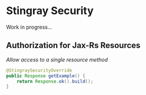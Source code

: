 # Stingray Security

Work in progress...

## Authorization for Jax-Rs Resources

*Allow access to a single resource method*

```java
@StingraySecurityOverride
public Response getExample() {
    return Response.ok().build();
}
```